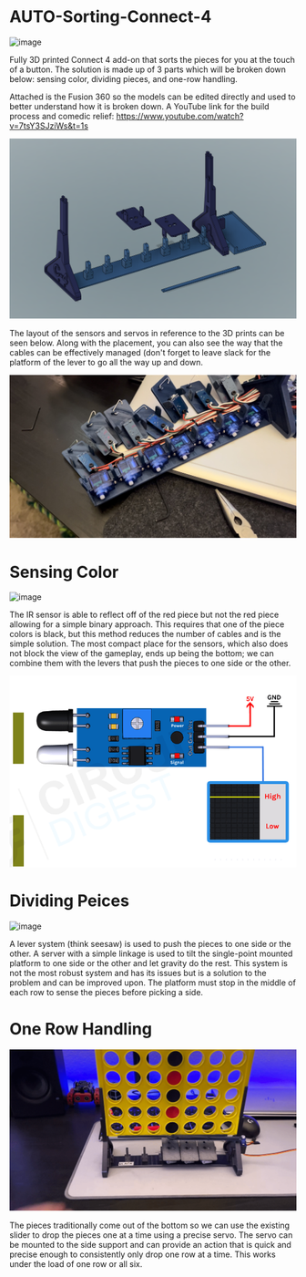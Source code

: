 # AUTO-Sorting-Connect-4
![image](https://github.com/jareddilley/AUTO-sorting-Connect-4/blob/main/Connect4-sorting-gif-demo.gif)

Fully 3D printed Connect 4 add-on that sorts the pieces for you at the touch of a button.
The solution is made up of 3 parts which will be broken down below: sensing color, dividing pieces, and one-row handling.

Attached is the Fusion 360 so the models can be edited directly and used to better understand how it is broken down. A YouTube link for the build process and comedic relief: https://www.youtube.com/watch?v=7tsY3SJziWs&t=1s

![image](https://github.com/jareddilley/AUTO-sorting-Connect-4/blob/main/3d-Connect-4-model.PNG)

The layout of the sensors and servos in reference to the 3D prints can be seen below. Along with the placement, you can also see the way that the cables can be effectively managed (don't forget to leave slack for the platform of the lever to go all the way up and down.

![image](https://github.com/jareddilley/AUTO-sorting-Connect-4/blob/main/Disassembled-view.jpg)
# Sensing Color
![image](https://github.com/jareddilley/AUTO-sorting-Connect-4/blob/main/Color-sensing-gif-demo.gif)

The IR sensor is able to reflect off of the red piece but not the red piece allowing for a simple binary approach. This requires that one of the piece colors is black, but this method reduces the number of cables and is the simple solution. The most compact place for the sensors, which also does not block the view of the gameplay, ends up being the bottom; we can combine them with the levers that push the pieces to one side or the other.

![image](https://github.com/jareddilley/AUTO-sorting-Connect-4/blob/main/IR-Sensor-Working.gif)
# Dividing Peices
![image](https://github.com/jareddilley/AUTO-sorting-Connect-4/blob/main/Servo-lever-system-gif-demo.gif)

A lever system (think seesaw) is used to push the pieces to one side or the other. A server with a simple linkage is used to tilt the single-point mounted platform to one side or the other and let gravity do the rest. This system is not the most robust system and has its issues but is a solution to the problem and can be improved upon. The platform must stop in the middle of each row to sense the pieces before picking a side.
# One Row Handling
![image](https://github.com/jareddilley/AUTO-sorting-Connect-4/blob/main/One-row-handling-gif-demo.gif)

The pieces traditionally come out of the bottom so we can use the existing slider to drop the pieces one at a time using a precise servo. The servo can be mounted to the side support and can provide an action that is quick and precise enough to consistently only drop one row at a time. This works under the load of one row or all six.
